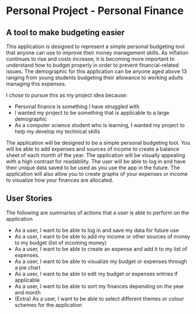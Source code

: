 # Personal Project - Personal Finance

## A tool to make budgeting easier

This application is designed to represent a simple personal
budgeting tool that anyone can use to improve their money management skills.
As inflation continues to rise and costs increase, it is becoming more important
to understand how to budget properly in order to prevent financial-related issues.
The demographic for this application can be anyone aged above 13 ranging from young
students budgeting their allowance to working adults managing this expenses.


I *chose* to pursue this as my project idea because:
- Personal finance is something I have struggled with
- I wanted my project to be something that is applicable to a large demographic 
- As a computer science student who is learning, I wanted my project to help my develop my technical skills

The application will be designed to be a simple personal budgeting tool. You will be able to
add expenses and sources of income to create a balance sheet of each month of the year.
The application will be visually appealing with a high contrast for readability.
The user will be able to log in and have their unique data saved to be used as you use the app in the future.
The application will also allow you to create graphs of your expenses or income
to visualize how your finances are allocated.


## User Stories

The following are summaries of actions that a user is able to perform
on the application

- As a user, I want to be able to log in and save my data for future use
- As a user, I want to be able to add my income or other sources of money to my budget (list of incoming money)
- As a user, I want to be able to create an expense and add it to my list of expenses.
- As a user, I want to be able to visualize my budget or expenses through a pie chart
- As a user, I want to be able to edit my budget or expenses entries if applicable
- As a user, I want to be able to sort my finances depending on the year and month
- (Extra) As a user, I want to be able to select different themes or colour schemes for the application
